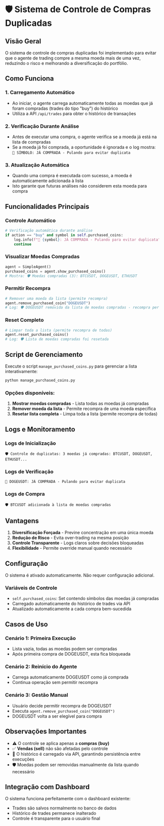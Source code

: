 # 🛡️ Sistema de Controle de Compras Duplicadas

## Visão Geral

O sistema de controle de compras duplicadas foi implementado para evitar que o agente de trading compre a mesma moeda mais de uma vez, reduzindo o risco e melhorando a diversificação do portfólio.

## Como Funciona

### 1. Carregamento Automático
- Ao iniciar, o agente carrega automaticamente todas as moedas que já foram compradas (trades do tipo "buy") do histórico
- Utiliza a API `/api/trades` para obter o histórico de transações

### 2. Verificação Durante Análise
- Antes de executar uma compra, o agente verifica se a moeda já está na lista de compradas
- Se a moeda já foi comprada, a oportunidade é ignorada e o log mostra: `🚫 SÍMBOLO: JÁ COMPRADA - Pulando para evitar duplicata`

### 3. Atualização Automática
- Quando uma compra é executada com sucesso, a moeda é automaticamente adicionada à lista
- Isto garante que futuras análises não considerem esta moeda para compra

## Funcionalidades Principais

### Controle Automático
```python
# Verificação automática durante análise
if action == "buy" and symbol in self.purchased_coins:
    log.info(f"🚫 {symbol}: JÁ COMPRADA - Pulando para evitar duplicata")
    continue
```

### Visualizar Moedas Compradas
```python
agent = SimpleAgent()
purchased_coins = agent.show_purchased_coins()
# Mostra: 🛡️ Moedas compradas (3): BTCUSDT, DOGEUSDT, ETHUSDT
```

### Permitir Recompra
```python
# Remover uma moeda da lista (permite recompra)
agent.remove_purchased_coin("DOGEUSDT")
# Log: 🛡️ DOGEUSDT removida da lista de moedas compradas - recompra permitida
```

### Reset Completo
```python
# Limpar toda a lista (permite recompra de todas)
agent.reset_purchased_coins()
# Log: 🛡️ Lista de moedas compradas foi resetada
```

## Script de Gerenciamento

Execute o script `manage_purchased_coins.py` para gerenciar a lista interativamente:

```bash
python manage_purchased_coins.py
```

### Opções disponíveis:
1. **Mostrar moedas compradas** - Lista todas as moedas já compradas
2. **Remover moeda da lista** - Permite recompra de uma moeda específica
3. **Resetar lista completa** - Limpa toda a lista (permite recompra de todas)

## Logs e Monitoramento

### Logs de Inicialização
```
🛡️ Controle de duplicatas: 3 moedas já compradas: BTCUSDT, DOGEUSDT, ETHUSDT...
```

### Logs de Verificação
```
🚫 DOGEUSDT: JÁ COMPRADA - Pulando para evitar duplicata
```

### Logs de Compra
```
🛡️ BTCUSDT adicionada à lista de moedas compradas
```

## Vantagens

1. **Diversificação Forçada** - Previne concentração em uma única moeda
2. **Redução de Risco** - Evita over-trading na mesma posição
3. **Controle Transparente** - Logs claros sobre decisões bloqueadas
4. **Flexibilidade** - Permite override manual quando necessário

## Configuração

O sistema é ativado automaticamente. Não requer configuração adicional.

### Variáveis de Controle
- `self.purchased_coins`: Set contendo símbolos das moedas já compradas
- Carregado automaticamente do histórico de trades via API
- Atualizado automaticamente a cada compra bem-sucedida

## Casos de Uso

### Cenário 1: Primeira Execução
- Lista vazia, todas as moedas podem ser compradas
- Após primeira compra de DOGEUSDT, esta fica bloqueada

### Cenário 2: Reinício do Agente
- Carrega automaticamente DOGEUSDT como já comprada
- Continua operação sem permitir recompra

### Cenário 3: Gestão Manual
- Usuário decide permitir recompra de DOGEUSDT
- Executa `agent.remove_purchased_coin("DOGEUSDT")`
- DOGEUSDT volta a ser elegível para compra

## Observações Importantes

- ⚠️ O controle se aplica apenas a **compras (buy)**
- ✅ **Vendas (sell)** não são afetadas pelo controle
- 🔄 O histórico é carregado via API, garantindo persistência entre execuções
- 🛡️ Moedas podem ser removidas manualmente da lista quando necessário

## Integração com Dashboard

O sistema funciona perfeitamente com o dashboard existente:
- Trades são salvos normalmente no banco de dados
- Histórico de trades permanece inalterado
- Controle é transparente para o usuário final